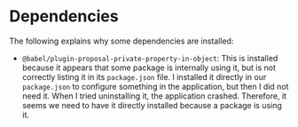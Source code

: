 # Dependencies

The following explains why some dependencies are installed:

- `@babel/plugin-proposal-private-property-in-object`: This is installed because it appears that some package is internally using it, but is not correctly listing it in its `package.json` file. I installed it directly in our `package.json` to configure something in the application, but then I did not need it. When I tried uninstalling it, the application crashed. Therefore, it seems we need to have it directly installed because a package is using it.